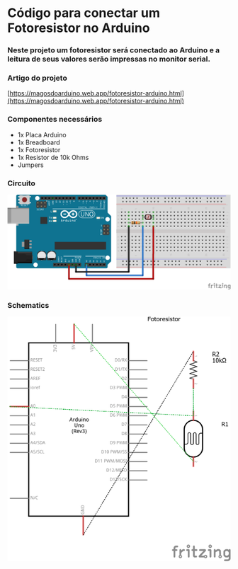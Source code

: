 # Código para conectar um Fotoresistor no Arduino

### Neste projeto um fotoresistor será conectado ao Arduino e a leitura de seus valores serão impressas no monitor serial.

### Artigo do projeto
[https://magosdoarduino.web.app/fotoresistor-arduino.html](https://magosdoarduino.web.app/fotoresistor-arduino.html)

### Componentes necessários
* 1x Placa Arduino
* 1x Breadboard
* 1x Fotoresistor
* 1x Resistor de 10k Ohms
* Jumpers

### Circuito
![circuito](imagens/fotoresistor_monitor_serial.png)

### Schematics
![schematics](imagens/fotoresistor_monitor_serial_schematics.png)